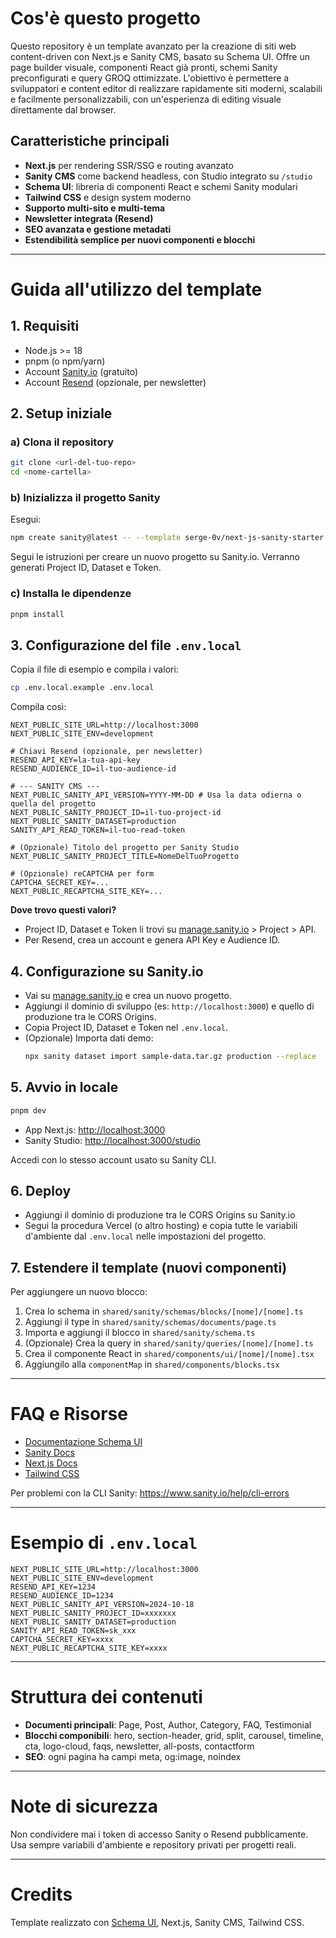 # Cos'è questo progetto

Questo repository è un template avanzato per la creazione di siti web content-driven con Next.js e Sanity CMS, basato su Schema UI. Offre un page builder visuale, componenti React già pronti, schemi Sanity preconfigurati e query GROQ ottimizzate. L'obiettivo è permettere a sviluppatori e content editor di realizzare rapidamente siti moderni, scalabili e facilmente personalizzabili, con un'esperienza di editing visuale direttamente dal browser.

## Caratteristiche principali

- **Next.js** per rendering SSR/SSG e routing avanzato
- **Sanity CMS** come backend headless, con Studio integrato su `/studio`
- **Schema UI**: libreria di componenti React e schemi Sanity modulari
- **Tailwind CSS** e design system moderno
- **Supporto multi-sito e multi-tema**
- **Newsletter integrata (Resend)**
- **SEO avanzata e gestione metadati**
- **Estendibilità semplice per nuovi componenti e blocchi**

---

# Guida all'utilizzo del template

## 1. Requisiti

- Node.js >= 18
- pnpm (o npm/yarn)
- Account [Sanity.io](https://www.sanity.io/) (gratuito)
- Account [Resend](https://resend.com/) (opzionale, per newsletter)

## 2. Setup iniziale

### a) Clona il repository

```bash
git clone <url-del-tuo-repo>
cd <nome-cartella>
```

### b) Inizializza il progetto Sanity

Esegui:

```bash
npm create sanity@latest -- --template serge-0v/next-js-sanity-starter
```

Segui le istruzioni per creare un nuovo progetto su Sanity.io. Verranno generati Project ID, Dataset e Token.

### c) Installa le dipendenze

```bash
pnpm install
```

## 3. Configurazione del file `.env.local`

Copia il file di esempio e compila i valori:

```bash
cp .env.local.example .env.local
```

Compila così:

```
NEXT_PUBLIC_SITE_URL=http://localhost:3000
NEXT_PUBLIC_SITE_ENV=development

# Chiavi Resend (opzionale, per newsletter)
RESEND_API_KEY=la-tua-api-key
RESEND_AUDIENCE_ID=il-tuo-audience-id

# --- SANITY CMS ---
NEXT_PUBLIC_SANITY_API_VERSION=YYYY-MM-DD # Usa la data odierna o quella del progetto
NEXT_PUBLIC_SANITY_PROJECT_ID=il-tuo-project-id
NEXT_PUBLIC_SANITY_DATASET=production
SANITY_API_READ_TOKEN=il-tuo-read-token

# (Opzionale) Titolo del progetto per Sanity Studio
NEXT_PUBLIC_SANITY_PROJECT_TITLE=NomeDelTuoProgetto

# (Opzionale) reCAPTCHA per form
CAPTCHA_SECRET_KEY=...
NEXT_PUBLIC_RECAPTCHA_SITE_KEY=...
```

**Dove trovo questi valori?**

- Project ID, Dataset e Token li trovi su [manage.sanity.io](https://www.sanity.io/manage) > Project > API.
- Per Resend, crea un account e genera API Key e Audience ID.

## 4. Configurazione su Sanity.io

- Vai su [manage.sanity.io](https://www.sanity.io/manage) e crea un nuovo progetto.
- Aggiungi il dominio di sviluppo (es: `http://localhost:3000`) e quello di produzione tra le CORS Origins.
- Copia Project ID, Dataset e Token nel `.env.local`.
- (Opzionale) Importa dati demo:
  ```bash
  npx sanity dataset import sample-data.tar.gz production --replace
  ```

## 5. Avvio in locale

```bash
pnpm dev
```

- App Next.js: [http://localhost:3000](http://localhost:3000)
- Sanity Studio: [http://localhost:3000/studio](http://localhost:3000/studio)

Accedi con lo stesso account usato su Sanity CLI.

## 6. Deploy

- Aggiungi il dominio di produzione tra le CORS Origins su Sanity.io
- Segui la procedura Vercel (o altro hosting) e copia tutte le variabili d'ambiente dal `.env.local` nelle impostazioni del progetto.

## 7. Estendere il template (nuovi componenti)

Per aggiungere un nuovo blocco:

1. Crea lo schema in `shared/sanity/schemas/blocks/[nome]/[nome].ts`
2. Aggiungi il type in `shared/sanity/schemas/documents/page.ts`
3. Importa e aggiungi il blocco in `shared/sanity/schema.ts`
4. (Opzionale) Crea la query in `shared/sanity/queries/[nome]/[nome].ts`
5. Crea il componente React in `shared/components/ui/[nome]/[nome].tsx`
6. Aggiungilo alla `componentMap` in `shared/components/blocks.tsx`

---

# FAQ e Risorse

- [Documentazione Schema UI](https://schemaui.com/docs)
- [Sanity Docs](https://www.sanity.io/docs)
- [Next.js Docs](https://nextjs.org/docs)
- [Tailwind CSS](https://tailwindcss.com/docs)

Per problemi con la CLI Sanity: https://www.sanity.io/help/cli-errors

---

# Esempio di `.env.local`

```
NEXT_PUBLIC_SITE_URL=http://localhost:3000
NEXT_PUBLIC_SITE_ENV=development
RESEND_API_KEY=1234
RESEND_AUDIENCE_ID=1234
NEXT_PUBLIC_SANITY_API_VERSION=2024-10-18
NEXT_PUBLIC_SANITY_PROJECT_ID=xxxxxxx
NEXT_PUBLIC_SANITY_DATASET=production
SANITY_API_READ_TOKEN=sk_xxx
CAPTCHA_SECRET_KEY=xxxx
NEXT_PUBLIC_RECAPTCHA_SITE_KEY=xxxx
```

---

# Struttura dei contenuti

- **Documenti principali**: Page, Post, Author, Category, FAQ, Testimonial
- **Blocchi componibili**: hero, section-header, grid, split, carousel, timeline, cta, logo-cloud, faqs, newsletter, all-posts, contactform
- **SEO**: ogni pagina ha campi meta, og:image, noindex

---

# Note di sicurezza

Non condividere mai i token di accesso Sanity o Resend pubblicamente. Usa sempre variabili d'ambiente e repository privati per progetti reali.

---

# Credits

Template realizzato con [Schema UI](https://schemaui.com), Next.js, Sanity CMS, Tailwind CSS.
